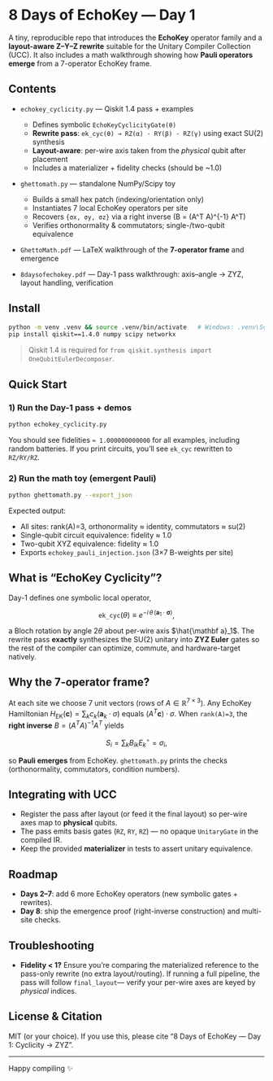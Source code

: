 # 8 Days of EchoKey — Day 1

A tiny, reproducible repo that introduces the **EchoKey** operator family and a
**layout-aware Z–Y–Z rewrite** suitable for the Unitary Compiler Collection (UCC).
It also includes a math walkthrough showing how **Pauli operators emerge** from a
7-operator EchoKey frame.

## Contents

- `echokey_cyclicity.py` — Qiskit 1.4 pass + examples  
  - Defines symbolic `EchoKeyCyclicityGate(θ)`  
  - **Rewrite pass**: `ek_cyc(θ) → RZ(α) · RY(β) · RZ(γ)` using exact SU(2) synthesis  
  - **Layout-aware**: per-wire axis taken from the *physical* qubit after placement  
  - Includes a materializer + fidelity checks (should be ~1.0)

- `ghettomath.py` — standalone NumPy/Scipy toy  
  - Builds a small hex patch (indexing/orientation only)  
  - Instantiates 7 local EchoKey operators per site  
  - Recovers `{σx, σy, σz}` via a right inverse \(B = (A^T A)^{-1} A^T\)  
  - Verifies orthonormality & commutators; single-/two-qubit equivalence

- `GhettoMath.pdf` — LaTeX walkthrough of the **7-operator frame** and emergence

- `8daysofechokey.pdf` — Day-1 pass walkthrough: axis–angle → ZYZ, layout handling, verification

## Install

```bash
python -m venv .venv && source .venv/bin/activate   # Windows: .venv\Scripts\activate
pip install qiskit==1.4.0 numpy scipy networkx
````

> Qiskit 1.4 is required for `from qiskit.synthesis import OneQubitEulerDecomposer`.

## Quick Start

### 1) Run the Day-1 pass + demos

```bash
python echokey_cyclicity.py
```

You should see fidelities `≈ 1.000000000000` for all examples, including random batteries.
If you print circuits, you’ll see `ek_cyc` rewritten to `RZ/RY/RZ`.

### 2) Run the math toy (emergent Pauli)

```bash
python ghettomath.py --export_json
```

Expected output:

* All sites: rank(A)=3, orthonormality ≈ identity, commutators ≈ su(2)
* Single-qubit circuit equivalence: fidelity ≈ 1.0
* Two-qubit XYZ equivalence: fidelity ≈ 1.0
* Exports `echokey_pauli_injection.json` (3×7 B-weights per site)

## What is “EchoKey Cyclicity”?

Day-1 defines one symbolic local operator,

$$
\texttt{ek\_cyc}(\theta) \equiv e^{-i\,\theta\,(\mathbf{a}_1\cdot \boldsymbol{\sigma})},
$$

a Bloch rotation by angle $2\theta$ about per-wire axis $\hat{\mathbf a}_1$.
The rewrite pass **exactly** synthesizes the SU(2) unitary into **ZYZ Euler** gates so the
rest of the compiler can optimize, commute, and hardware-target natively.

## Why the 7-operator frame?

At each site we choose 7 unit vectors (rows of $A\in\mathbb{R}^{7\times 3}$).
Any EchoKey Hamiltonian $H_\text{EK}(\mathbf c)=\sum_k c_k(\mathbf a_k\cdot\sigma)$ equals
$(A^T\mathbf c)\cdot\sigma$. When `rank(A)=3`, the **right inverse**
$B=(A^TA)^{-1}A^T$ yields

$$
S_i=\sum_k B_{ik} E_k^\circ = \sigma_i,
$$

so **Pauli emerges** from EchoKey. `ghettomath.py` prints the checks (orthonormality,
commutators, condition numbers).

## Integrating with UCC

* Register the pass after layout (or feed it the final layout) so per-wire axes map to
  **physical** qubits.
* The pass emits basis gates (`RZ`, `RY`, `RZ`) — no opaque `UnitaryGate` in the compiled IR.
* Keep the provided **materializer** in tests to assert unitary equivalence.

## Roadmap

* **Days 2–7**: add 6 more EchoKey operators (new symbolic gates + rewrites).
* **Day 8**: ship the emergence proof (right-inverse construction) and multi-site checks.

## Troubleshooting

* **Fidelity < 1?** Ensure you’re comparing the materialized reference to the pass-only rewrite
  (no extra layout/routing). If running a full pipeline, the pass will follow `final_layout`—
  verify your per-wire axes are keyed by *physical* indices.

## License & Citation

MIT (or your choice). If you use this, please cite “8 Days of EchoKey — Day 1: Cyclicity → ZYZ”.

---

Happy compiling ✨

```
